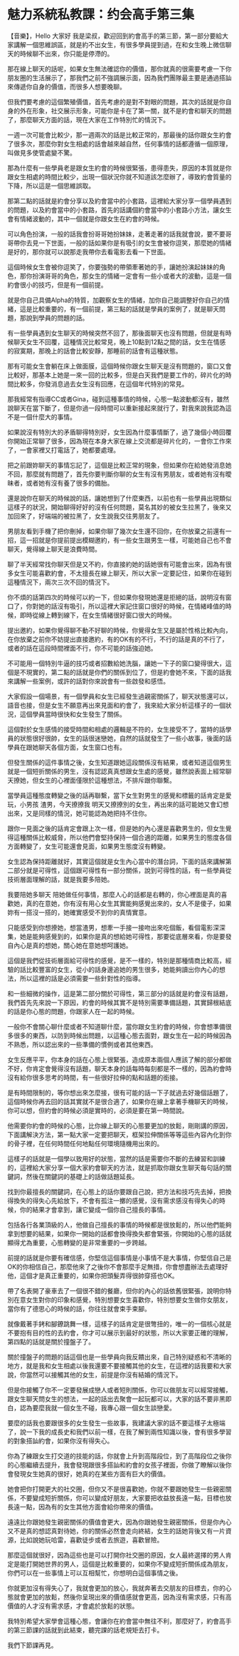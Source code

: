 # 魅力系統私教課：约会高手第三集

【音樂】，Hello 大家好 我是梁叔，歡迎回到約會高手的第三節，第一部分要給大家講解一個思維誤區，就是約不出女生，有很多學員提到過，在和女生晚上微信聊天的時候聊不出來，你只能是停滯的。

那在線上聊天的話呢，如果女生無法確認你的價值，那你就真的很需要考慮一下你朋友圈的生活展示了，那我們之前不強調展示面，因為我們團隊最主要是通過搭訕來傳遞你自身的價值，而很多人想要晚聊。

但我們要考慮的這個繁殖價值，首先考慮的是對不對眼的問題，其次的話就是你自身的外在形象，社交展示形象，可能你是卡在了第一關，就不是約會和聊天的問題了，那麼聊天方面的話，現在大家在工作特別忙的情況下。

一週一次可能會比較少，那一週兩次的話是比較正常的，那最後的話你跟女生約會了很多次，那麼你對女生相處的話會越來越自然，任何事情的話都遵循一個原理，叫做見多使管處變不驚。

那為什麼有一些學員老是跟女生約會的時候很緊張，患得患失，原因的本質就是你跟女生相處的時間比較少，出現一個狀況你就不知道該怎麼辦了，導致約會質量的下降，所以這是一個思維誤取。

那第二點的話就是約會分享以及約會當中的小套路，這裡給大家分享一個學員遇到的問題，以及約會當中的小套路，首先的話講個約會當中的小套路小方法，讓女生會有情緒波動的，其中一個就是你跟女生在約會的時候。

可以角色扮演，一般的話我會扮哥哥她扮妹妹，走著走著的話我就會說，要不要哥哥帶你去見一下世面，一般的話如果你是有吸引的女生會被你逗笑，那麼她的情緒是好的，那你就可以說那走我帶你去看電影去看一下世面。

這個時候女生會被你逗笑了，你要強勢的帶領牽著她的手，讓她扮演起妹妹的角色，那你扮演哥哥的角色，那女生的情緒一定會有一些小或者大的波動，這是一個約會很小的技巧，但是有一個前提。

就是你自己具備Alpha的特質，加觀察女生的情緒，加你自己能調整好你自己的情緒，這是比較重要的，有一個前提，第三點的話就是學員的案例了，就是聊天問題，那說到學員的問題的話。

有一些學員遇到女生聊天的時候突然不回了，那後面聊天也沒有問題，但就是有時候聊天女生不回覆，這種情況比較常見，晚上10點到12點之間的話，女生在情感的寂寞期，那晚上的話會比較安靜，那睡前的話會有這種狀態。

那有可能女生會躺在床上做面膜，這個時候你跟女生聊天是沒有問題的，窗口又會比較好，那基本上她是一來一回的比較多，但是白天我們是要工作的，碎片化的時間比較多，你發消息過去女生沒有回應，在這個年代特別的常見。

那我經常有指導CC或者Gina，碰到這種事情的時候，心態一點波動都沒有，雖然說聊天在當下斷了，但是你過一段時間可以重新接起來就行了，對我來說我認為這不是一個什麼大的事情。

如果說沒有特別大的矛盾聊得特別好，女生因為什麼事情斷了，過了幾個小時回覆你開始正常聊了很多，因為現在本身大家在線上交流都是碎片化的，一會你工作來了，一會家裡又打電話了，她都要處理。

把之前跟妳聊天的事情忘記了，這個是比較正常的現象，但如果你在給她發消息她不回，那麼就有問題了，首先你要判斷你聊的女生有沒有男朋友，或者她有沒有曖昧者，或者她有沒有養了很多的備胎。

還是說你在聊天的時候說的話，讓她想到了什麼東西，以前也有一些學員出現類似這樣子的狀況，開始聊得好好的沒有任何問題，莫名其妙的被女生拉黑了，後來又加回來了，好端端的被拉黑了，女生說我交往男朋友了。

男朋友看到手機了把你刪掉，如果你聊了幾次女生還不回你，在你放棄之前還有一招，這一招就是你提前提出模糊邀約，有一些女生跟男生一樣，可能她自己也不會聊天，覺得線上聊天是浪費時間。

聊了半天經常找你聊天但是又不約，你直接約她的話她很有可能會出來，因為有很多女生可能喜歡約會，不太擅長在線上聊天，所以大家一定要記住，如果你在碰到這種情況下，兩次三次不回的情況下。

你不煩的話第四次的時候可以約一下，但如果你發現她還是拒絕的話，說明沒有窗口了，你對她的話沒有吸引，所以這裡大家記住窗口很好的時候，在情緒峰值的時候，即時從線上轉到線下，在女生情緒很好窗口很大的時候。

提出邀約，如果你覺得聊不動不好聊的時候，你覺得女生又是屬於性格比較內向，在你放棄之前你不妨提出直接邀約，有的OK有的不行，不行的話是真的不行了，或者的話在這段時間裡面不行，你不可能的話強迫她。

不可能用一個特別牛逼的技巧或者招數給她洗腦，讓她一下子的窗口變得很大，這個是不現實的，第二點的話就是你們的關係到位了，但是約會她不來，下面的話我來講解一些案例，或許的話對你來說會有一些啟發和感悟。

大家假設一個場景，有一個學員和女生已經發生過親密關係了，聊天狀態還可以，語音也接，但是女生不願意再出來見面和約會了，我來給大家分析這樣子的一個狀況，這個學員當時很快和女生發生了關係。

這個對於女生感情的接受時間和相處的邏輯是不符的，女生接受不了，當時的話學員的狀態很好很帥，女生的話很迷戀她，自然的話就發生了一些小故事，後面的話學員在跟她聊天各個方面，女生窗口也有。

但發生關係的這件事情之後，女生知道跟她這段關係沒有結果，或者知道這個男生就是一個短折關係的男生，沒有認認真真想跟女生處的感覺，雖然說表面上經常聊天撩她，但女生的心裡面僅限於這種想法，不排斥跟你聯繫。

當學員這種態度轉變之後的話再聯繫，當下女生對男生的感覺和標籤的話肯定是愛玩，小男孩 渣男，今天撩撩我 明天又撩撩別的女生，再出來的話可能她又會幻想出來，又是同樣的情況，她可能認為她把持不住你。

跟你一見面之後的話肯定會跟上次一樣，但是她的內心還是喜歡男生的，但女生覺得這種關係比較威脅，所以他們會堅持保持一個合適的距離，如果男生的態度各個方面轉變了，女生可能還會見面，如果男生態度沒有轉變。

女生認為保持距離就好，其實這個就是女生內心當中的潛台詞，下面的話來講解第二部分就是可得性，這個跟可得性有一部分關係，說到可得性的話，有一些學員從技術層面理解的話，就是我要多陪她。

我要陪她多聊天 陪她做任何事情，那麼人心的話都是右轉的，你心裡面是真的喜歡她，真的在意她，你有沒有用心女生其實能夠感覺出來的，女人不是傻子，如果妳有一搭沒一搭的，她確實感受不到你的真情實意。

只能感受到你想撩她，想當渣男，想牽一手接一接吻出來吃個飯，看個電影深深集，她是能夠感覺到的，如果你是真的想給她可得性，那要從底層來看，你是要發自內心是真的想她，關心她在意她想呵護她。

這個是我們從技術層面給可得性的感覺，是不一樣的，特別是那種情商比較高，經驗的話比較豐富的女生，從小的話身邊追她的男生很多，她能夠讀出你內心的想法，所以這裡的話是必須需要一些針對性的指導。

和一些細微的操作，這是第二部分關於可得性，第三部分的話就是約會沒有話題，我們首先先來說一下原因，約會的時候其實不是特別需要準備話題，其實歸根結底的話是你心態的問題，你跟家人在一起的時候。

一般你不會關心聊什麼或者不知道聊什麼，當你跟女生約會的時候，你會想準備很多很多的東西，以防到時候出問題，以這種心態去面對，跟女生在一起的時候因為不熟悉，所以認出來的一些準備的慣例或者其他東西。

女生反應平平，你本身的話在心態上很緊張，造成原本兩個人應該了解的部分都做不好，你肯定會覺得沒有話題，聊天本身的話每時每刻都是不一樣的，因為約會時沒有給你很多思考的時間，有一些很好拉伸的點和話題的銜接。

是有時間限制的，等你想出來怎麼接，很有可能的話一下子就過去好幾個話題了，這個時候你再去回的話其實就不是很合適了，如果你在線上拿著手機聊天的時候，你可以想，但約會的時候必須是實時的，必須是要在第一時間說。

他需要你約會的時候的心態，比你線上聊天的心態要更加的放鬆，剛剛講的原因，下面講解決方法，第一點大家一定要把聊天，框架拉伸關係等等這些內容內化到你的骨子裡，在任何時間任何地點任何環境隨機用出來的。

這樣子的話就是一個學以致用好的狀態，當然的話是需要你不斷的去練習和訓練的，這裡給大家分享一個大家約會聊天的方法，就是抓取你跟女生聊天每句話的關鍵詞，然後在關鍵詞的基礎上的話做話題延長。

找到你最擅長的關鍵詞，在心態上的話你要跟自己說，把方法和技巧先去掉，把換得換失的得失心先給放下，不會有孤注一擲的感覺，沒有需求感沒有得失心的時候，你的結果才會拿到，讓它變成一個你自己擅長的事情。

包括各行各業頂級的人，他做自己擅長的事情的時候都是很放鬆的，所以他們能夠拿到想要的結果，如果你一開始的話都會換得換失都會緊張，你開始的心態的話就顯得尤為重要，心態轉變的是非常重要的一步跨越。

前提的話就是你要有確信感，你堅信這個事情是小事情不是大事情，你堅信自己是OK的你相信自己，那麼他來了之後你不會那麼手足無措，你會想盡辦法去處理好他，這個才是真正重要的，如果你把頭髮弄得很帥穿搭也OK。

帶了名表開了豪車去了一個很不錯的餐廳，但你的內心的話依舊很緊張，說明你特別在意女生對你的印象和感覺，特別想要女生喜歡你，特別想要女生做你女朋友，當你有了德思心的時候的話，你往往就會束手束腳。

就像戴著手銬和腳鐐跳舞一樣，這樣子的話肯定是很彆扭的，唯一的一個核心就是不要抱有目的性的去約會，你才可以展示到最好的狀態，所以大家要正確的理解，第四點的話就是關於撞盤子了。

關於撞盤子的問題的話這個也是一些學員向我反饋出來，自己特別疑惑和不清晰的地方，就是我和女生相處以後我還要不要接觸其他的女生，在這裡的話我要和大家說，你當然可以接觸其他的女生，前提是你沒有結婚的情況下。

但是你接觸了你不一定要發展成戀人或者短則關係，你可以做朋友可以經常接觸，跟女生聊天問女生的想法，一起的話出去聚會一起玩都可以，大家的話不要非黑即白，認為要麼我就一個女生不碰，我專心跟一個女生談戀愛。

要麼的話我也要跟很多的女生發生一些故事，我建議大家的話不要這樣子太極端了，說一下我的成長史和我們以前一樣，在我了解到兩性知識以後，會有很多學習的對象搭訕約會，如果你沒有得失心。

你為了練跟女生打交道的技能的話，你就會上升到高階段位，到了高階段位之後你的心態繼續去提升，我會發現跟很多搭訕和約會的女孩子裡面，你做了瞭解以後你會發現女生她真的很好，她真的在某些方面有巨大的價值。

她會把你打開更大的社交圈，但你又不是很喜歡她，你就不要跟她發生一些親密關係，不要變成短折關係，你可以變成好朋友，大家要把收益放長遠一點，目標也放長遠一點，因為有的女生其他方面會給你帶來的價值。

遠遠比你跟她發生親密關係的價值會更大，因為你跟她發生親密關係，但是你內心又不是真的想認真對待她，你的關係必然會走向終結，女生的話她背後又有一片資源，比如說她玩哈雷，喜歡徒步或者去旅遊，喜歡冒險。

那麼這個就很好，因為這些也是可以打開你社交圈的原因，女人最終選擇的男人肯定是能打開她世界的男人，這個是比較重要的，如果你不變成短折關係成為朋友，你們可以在一些事情上可以互相幫忙，你想明白這個事情之後。

你就更加沒有得失心了，我就會更加的放心，我就奔著去交朋友的目標去，你的心態就會更加的放鬆，然後你呈現出來的價值感就會更高，因為沒有需求感，只有高價值的人才沒有需求感，才會處於放鬆的狀態。

我特別希望大家學會這種心態，會讓你在約會當中無往不利，那麼好了，約會高手的第三節課的話就到此結束，聽完課的話老規矩去打卡。

我們下節課再見。